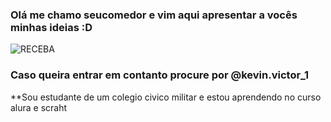 ### Olá me chamo seucomedor e vim aqui apresentar a vocês minhas ideias :D 
![RECEBA](https://media.tenor.com/6ve9NOXQnY0AAAAS/izuku-midoriya-my-hero-academia.gif)

### Caso queira entrar em contanto procure por @kevin.victor_1

**Sou estudante de um colegio civico militar e estou aprendendo no curso alura e scraht

